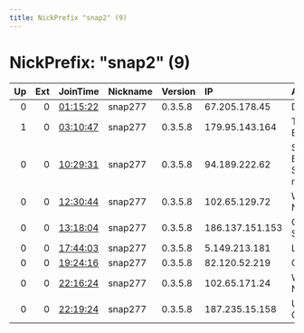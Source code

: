 ```yaml
---
title: NickPrefix "snap2" (9)
---
```


# NickPrefix: "snap2" (9)

|   Up |   Ext | JoinTime                                                                                            | Nickname   | Version   | IP              | AS                                      | CC   |   ORp |   Dirp | OS    | Contact   |   eFamMembers |
|-----:|------:|:----------------------------------------------------------------------------------------------------|:-----------|:----------|:----------------|:----------------------------------------|:-----|------:|-------:|:------|:----------|--------------:|
|    0 |     0 | [01:15:22](https://metrics.torproject.org/rs.html#details/4D262DE552EFCB6F5AB75706C01E312ED47F7C3B) | snap277    | 0.3.5.8   | 67.205.178.45   | DigitalOcean, LLC                       | us   | 35371 |      0 | Linux | None      |             1 |
|    1 |     0 | [03:10:47](https://metrics.torproject.org/rs.html#details/7714DE43FBAFF92376D3C34458C015A036958FFB) | snap277    | 0.3.5.8   | 179.95.143.164  | TELEFu00D4NICA BRASIL S.A               | br   | 45313 |      0 | Linux | None      |             1 |
|    0 |     0 | [10:29:31](https://metrics.torproject.org/rs.html#details/3335DD04BF35DF88B985681839BB583A106FC92A) | snap277    | 0.3.5.8   | 94.189.222.62   | Serbia BroadBand-Srpske Kablovske mreze | rs   | 33689 |      0 | Linux | None      |             1 |
|    0 |     0 | [12:30:44](https://metrics.torproject.org/rs.html#details/6B280C6238DDBC25B84A7DCCEF4158D3CEC5A8DD) | snap277    | 0.3.5.8   | 102.65.129.72   | Web-Africa-Networks-AS                  | za   | 40501 |      0 | Linux | None      |             1 |
|    0 |     0 | [13:18:04](https://metrics.torproject.org/rs.html#details/2B311159FA24D0FAE4EFFBA3593EB6A50BF61A45) | snap277    | 0.3.5.8   | 186.137.151.153 | CABLEVISION S.A.                        | ar   | 32883 |      0 | Linux | None      |             1 |
|    0 |     0 | [17:44:03](https://metrics.torproject.org/rs.html#details/9826B5FE289A7C2DC5467BA1012AD7C8977A2E6E) | snap277    | 0.3.5.8   | 5.149.213.181   | Lancom Ltd.                             | ua   | 38319 |      0 | Linux | None      |             1 |
|    0 |     0 | [19:24:16](https://metrics.torproject.org/rs.html#details/B85DA1DC43B21C9D5FDC60CC352AB02CD49FC1BF) | snap277    | 0.3.5.8   | 82.120.52.219   | Orange                                  | fr   | 41555 |      0 | Linux | None      |             1 |
|    0 |     0 | [22:16:24](https://metrics.torproject.org/rs.html#details/48F13250996D4C59161B2BD08C6DADD9A8DCC956) | snap277    | 0.3.5.8   | 102.65.171.24   | Web-Africa-Networks-AS                  | za   | 44445 |      0 | Linux | None      |             1 |
|    0 |     0 | [22:19:24](https://metrics.torproject.org/rs.html#details/806B9A313367B528ED415B9AF9FAE2C0AFEB6AB6) | snap277    | 0.3.5.8   | 187.235.15.158  | Uninet S.A. de C.V.                     | mx   | 34737 |      0 | Linux | None      |             1 |
